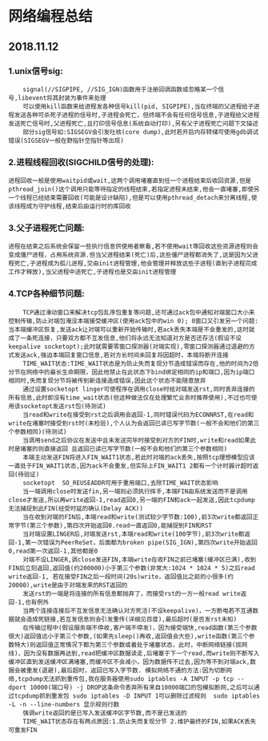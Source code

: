 # 网络编程总结
## 2018.11.12
### 1.unix信号sig:
        signal(//SIGPIPE, //SIG_IGN)函数用于注册回调函数或忽略某一个信号,libevent将其封装为事件来处理
        可以使用kill函数来给进程发各种信号kill(pid, SIGPIPE),当在终端的父进程给子进程发送各种可杀死子进程的信号时,子进程会死亡，但终端不会有任何信号信息,子进程给父进程发送死亡信号时,父进程死亡,且打印信号信息(系统自动打印),另有父子进程死亡问题下文描述
        部分sig信号如:SIGSEGV会引发吐核(core dump),此时若开启内存转储可使用gdb调试错误(SIGSEGV一般在野指针空指针等出现)
### 2.进程线程回收(SIGCHILD信号的处理):
    进程回收一般是使用waitpid或wait,这两个调用堵塞直到任一个进程结束后收回资源,但是pthread_join()这个调用只能等待指定的线程结束,若指定进程未结束,他会一直堵塞,即使另一个线程已经结束需要回收(可能是设计缺陷),但是可以使用pthread_detach来分离线程,使该线程成为守护线程,结束后由运行时的库回收  
### 3.父子进程死亡问题:
    进程在结束之后系统会保留一些执行信息供使用者察看,若不使用wait等回收这些资源进程则会变成僵尸进程，占用系统资源.但当父进程结束(死亡)后,这些僵尸进程都消失了,这是因为父进程死亡,子进程成为孤儿进程,交由init进程管理,他会管理并释放这些子进程(直到子进程完成工作才释放),当父进程中途死亡,子进程也是交由init进程管理
### 4.TCP各种细节问题:
        TCP通过滑动窗口来解决tcp包乱序包重复等问题,还可通过ack包中通知对端窗口大小来控制传输,防止对端包淹没本端接受缓冲区(使用ack包中的win 0); 0窗口又引发另一个问题:当本端缓冲区恢复,发送ack让对端可以重新开始传输时,若ack丢失本端是不会重发的,这时就成了一条死连接，只要双方都不互发信息,他们将永远无法知道对方是否还存活(假设不设keepalive socketopt);此时就需要零窗口探测器(对端实现),零窗口探测器通过退避的方式发送ack,强迫本端回复窗口信息,若对方长时间未回复将因超时，本端将断开连接
        TIME_WAIT状态:TIME_WAIT状态是为防止失而复现分节造成错误而存在,他的时间为2倍分节在网络中的最长生命期限，因此他禁止在此状态下bind绑定相同的ip和端口,因为ip端口相同时,失而复现分节将被传到新连接造成错误,因此这个状态不能随意放弃
        通过设置socketopt linger可使程序在调用close时给对端发送rst,同时丢弃连接的所有信息,此时即没有time_wait状态(但这种做法仅在处理繁忙业务时推荐使用),不过也可使用该socketopt发送rst包(待测试)
        当read和write在接受到rst之后调用会返回-1,同时错误代码为ECONNRST,在read和write在堵塞时接受到rst时(未检验),个人认为会返回已读已写字节数(一般不会和他们的第三个参数相同)(待测试)
        当调用send之后协议在发送中且未发送完毕时接受到对方的FIN时,write和read如果此时是堵塞的则直接返回 且返回已读已写字节数(一般不会和他们的第三个参数相同)
        本端主动发送FIN将进入FIN_WAIT1状态,若此时对端的ack丢失,按照tcp理想模型应该一直处于FIN_WAIT1状态,因为ack不会重发,但实际上FIN_WAIT1 2都有一个计时器计超时返回(待验证)
        socketopt  SO_REUSEADDR可用于重用端口,去除TIME_WAIT状态影响
        当一端调用close时发送fin,另一端则必须执行挥手,本端FIN由系统发送而不是调用close才发送,所以再write返回-1,read返回0,另一端的FIN和ack一起发送,因此tcpdump无法捕捉到此FIN(经受时延的确认(Delay ACK))
        当在收到对端的FIN后,本端read和write(测试较少字节数:100),前3次write都返回正常字节(第三个参数),第四次开始返回0.read一直返回0,能捕捉到FIN和RST
        当对端设置LINGER后,对端发送rst,本端read和write(100字节),前3次write都返回-1,第一次错误为PeerReSet，后面都为broken pipe(SIG_IGN),第四次write开始返回0,read第一次返回-1,其他都是0
        对端不设LINGER,调close发送FIN,本端write在收FIN之前已堵塞(缓冲区已满),收到FIN后立刻返回,返回值(约200000)小于第三个参数(非常大:1024 * 1024 * 5)之后read write返回-1, 若在接受FIN之后一段时间(20s)write，返回值比之前的小很多(约20000),write是由于对端发来的RST返回的
        发送rst的一端是将连接的所有信息都抛弃了，而接受rst的一方一般read write返回-1,也有例外
        当两个连接连接后不互发信息无法确认对方死活(不设keepalive)，一方断电若不互通数据就会造成死链接,若互发信息则会引发重传(详细见百度),最后超时(是否发rst未知)
        在传输过程中(假设服务端不停收,客户端不停发)，因为接受端快,read函数(第三个参数很大)返回值远小于第三个参数,(如果先sleep()再收,返回值会大些),write函数(第三个参数特大)则返回值正常情况下都为第三个参数或着处于堵塞状态，此时，中断网络链接(拔网线)，因为没有数据再达到,read把缓冲区数据读走,后堵塞于下一个read,而write则不断写入缓冲区直到发送缓冲区满堵塞,而缓冲区不会减小，因为数据传不过去,因为等不到对端ack,数据会被重发(退避),最后超时，返回已写入字节数. 模拟网络不通的方法:因为切断网络,tcpdump无法抓到重传包,我在服务器使用sudo iptables -A INPUT -p tcp --dport 10000(端口号) -j DROP这条命令丢弃所有来自10000端口的包模拟断网,之后可以通过tcpdump抓到重发包 sudo iptables -D INPUT 1可以删除过滤规则  sudo iptables -L -n --line-numbers 显示规则行数 
        强调write返回的是已写入发送缓冲区字节数,而不是已发送的
        TIME_WAIT状态存在有两点原因:1.防止失而复现分节 2.维护最终的FIN,如果ACK丢失可重发FIN
